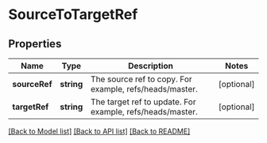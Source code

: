# SourceToTargetRef

## Properties
Name | Type | Description | Notes
------------ | ------------- | ------------- | -------------
**sourceRef** | **string** | The source ref to copy. For example, refs/heads/master. | [optional] 
**targetRef** | **string** | The target ref to update. For example, refs/heads/master. | [optional] 

[[Back to Model list]](../README.md#documentation-for-models) [[Back to API list]](../README.md#documentation-for-api-endpoints) [[Back to README]](../README.md)



